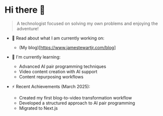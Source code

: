 # Hi there 👋

> A technologist focused on solving my own problems and enjoying the adventure!

- 🔭 Read about what I am currently working on:
  - (My blog)[https://www.jamestewartjr.com/blog]

- 🌱 I'm currently learning:
  - Advanced AI pair programming techniques
  - Video content creation with AI support
  - Content repurposing workflows

- ⚡ Recent Achievements (March 2025):
  - Created my first blog-to-video transformation workflow
  - Developed a structured approach to AI pair programming
  - Migrated to Next.js 
